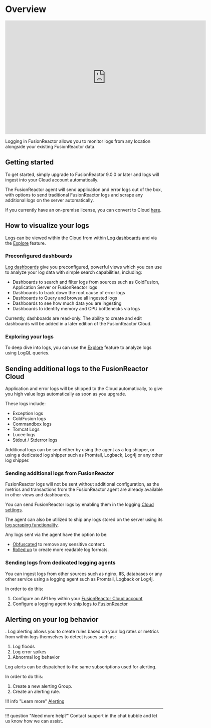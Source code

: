 # Overview

<iframe src="https://player.vimeo.com/video/838705595?h=6a3b1ea093" width="640" height="363" frameborder="0" allow="autoplay; fullscreen" allowfullscreen></iframe>

Logging in FusionReactor allows you to monitor logs from any location alongside your existing FusionReactor data.

## Getting started

To get started, simply upgrade to FusionReactor 9.0.0 or later and logs will ingest into your Cloud account automatically.

The FusionReactor agent will send application and error logs out of the box, with options to send traditional FusionReactor logs and scrape any additional logs on the server automatically.

If you currently have an on-premise license, you can convert to Cloud [here](https://www.fusion-reactor.com/switch).

## How to visualize your logs

Logs can be viewed within the Cloud from within [Log dashboards](/frdocs/Data-insights/Features/dashboards/#log-dashboards) and via the [Explore](/frdocs/Data-insights/Features/explore/) feature.

### Preconfigured dashboards

[Log dashboards](/frdocs/Data-insights/Features/dashboards/#log-dashboards) give you preconfigured, powerful views which you can use to analyze your log data with simple search capabilities, including:

- Dashboards to search and filter logs from sources such as ColdFusion, Application Server or FusionReactor logs
- Dashboards to track down the root cause of error logs
- Dashboards to Query and browse all ingested logs
- Dashboards to see how much data you are ingesting
- Dashboards to identify memory and CPU bottlenecks via logs

Currently, dashboards are read-only. The ability to create and edit dashboards will be added in a later edition of the FusionReactor Cloud.

### Exploring your logs
To deep dive into logs, you can use the [Explore](/frdocs/Data-insights/Features/explore/) feature to analyze logs using LogQL queries.

## Sending additional logs to the FusionReactor Cloud

Application and error logs will be shipped to the Cloud automatically, to give you high value logs automatically as soon as you upgrade.

These logs include:

- Exception logs
- ColdFusion logs
- Commandbox logs
- Tomcat Logs
- Lucee logs
- Stdout / Stderror logs

Additional logs can be sent either by using the agent as a log shipper, or using a dedicated log shipper such as Promtail, Logback, Log4j or any other log shipper.

### Sending additional logs from FusionReactor

FusionReactor logs will not be sent without additional configuration, as the metrics and transactions from the FusionReactor agent are already available in other views and dashboards.

You can send FusionReactor logs by enabling them in the logging [Cloud settings](/frdocs/Data-insights/Features/Logs/Cloud-Settings/).

The agent can also be utilized to ship any logs stored on the server using its [log scraping functionality](/frdocs/Data-insights/Features/Logs/Cloud-Settings/).

Any logs sent via the agent have the option to be:

- [Obfuscated](/frdocs/Data-insights/Features/Logs/Cloud-Log-Obfuscation-Rules/) to remove any sensitive content.
- [Rolled up](/frdocs/Data-insights/Features/Logs/Cloud-Log-MultiLine-Blocks/) to create more readable log formats.

### Sending logs from dedicated logging agents

You can ingest logs from other sources such as nginx, IIS, databases or any other service using a logging agent such as Promtail, Logback or Log4j.

In order to do this:

1. Configure an API key within your [FusionReactor Cloud account](https://app.fusionreactor.io/account/apikey)
2. Configure a logging agent to [ship logs to FusionReactor](/frdocs/Monitor-your-data/Log-monitoring/log-shipper/)

## Alerting on your log behavior
.
Log alerting allows you to create rules based on your log rates or metrics from within logs themselves to detect issues such as:

1. Log floods
2. Log error spikes
3. Abnormal log behavior

Log alerts can be dispatched to the same subscriptions used for alerting.

In order to do this:

1. Create a new alerting Group.
2. Create an alerting rule.

!!! info "Learn more"
    [Alerting](/frdocs/Monitor-your-data/Log-monitoring/alerting/) 

___

!!! question "Need more help?"
    Contact support in the chat bubble and let us know how we can assist.

